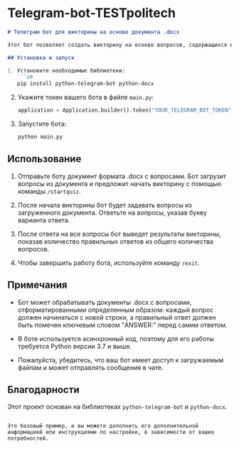 ﻿# Telegram-bot-TESTpolitech


```markdown
# Телеграм бот для викторины на основе документа .docx

Этот бот позволяет создать викторину на основе вопросов, содержащихся в документе формата .docx, и провести её в чате Telegram. Пользователи могут загружать документ с вопросами, после чего бот задает вопросы и оценивает ответы.

## Установка и запуск

1. Установите необходимые библиотеки:
   ```sh
   pip install python-telegram-bot python-docx
   ```

2. Укажите токен вашего бота в файле `main.py`:
   ```python
   application = Application.builder().token("YOUR_TELEGRAM_BOT_TOKEN").build()
   ```

3. Запустите бота:
   ```sh
   python main.py
   ```

## Использование

1. Отправьте боту документ формата .docx с вопросами. Бот загрузит вопросы из документа и предложит начать викторину с помощью команды `/startquiz`.

2. После начала викторины бот будет задавать вопросы из загруженного документа. Ответьте на вопросы, указав букву варианта ответа.

3. После ответа на все вопросы бот выведет результаты викторины, показав количество правильных ответов из общего количества вопросов.

4. Чтобы завершить работу бота, используйте команду `/exit`.

## Примечания

- Бот может обрабатывать документы .docx с вопросами, отформатированными определенным образом: каждый вопрос должен начинаться с новой строки, а правильный ответ должен быть помечен ключевым словом "ANSWER:" перед самим ответом.

- В боте используется асинхронный код, поэтому для его работы требуется Python версии 3.7 и выше.

- Пожалуйста, убедитесь, что ваш бот имеет доступ к загружаемым файлам и может отправлять сообщения в чате.

## Благодарности

Этот проект основан на библиотеках `python-telegram-bot` и `python-docx`.

```

Это базовый пример, и вы можете дополнить его дополнительной информацией или инструкциями по настройке, в зависимости от ваших потребностей.
